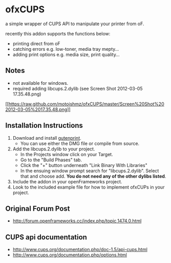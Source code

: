 # ofxCUPS
a simple wrapper of CUPS API to manipulate your printer from oF.

recently this addon supports the functions below:

- printing direct from oF
- catching errors e.g. low-toner, media tray mepty…
- adding print options e.g. media size, print quality… 

## Notes
- not available for windows.
- required adding libcups.2.dylib (see Screen Shot 2012-03-05 17.35.48.png)

[[https://raw.github.com/motoishmz/ofxCUPS/master/Screen%20Shot%202012-03-05%2017.35.48.png]]

## Installation Instructions
1. Download and install [gutenprint](http://gimp-print.sourceforge.net/MacOSX.php).
	- You can use either the DMG file or compile from source.
2. Add the libcups.2.dylib to your project. 
	- In the Projects window click on your Target.
	- Go to the "Build Phases" tab.
	- Click the "+" button underneath "Link Binary With Libraries"
	- In the ensuing window prompt search for "libcups.2.dylib". Select that and choose add. **You do not need any of the other dylibs listed**.
3. Include the addon in your openFrameworks project.
4. Look to the included example file for how to implement ofxCUPs in your project.	

## Original Forum Post
- http://forum.openframeworks.cc/index.php/topic,1474.0.html

## CUPS api documentation
- http://www.cups.org/documentation.php/doc-1.5/api-cups.html
- http://www.cups.org/documentation.php/options.html





